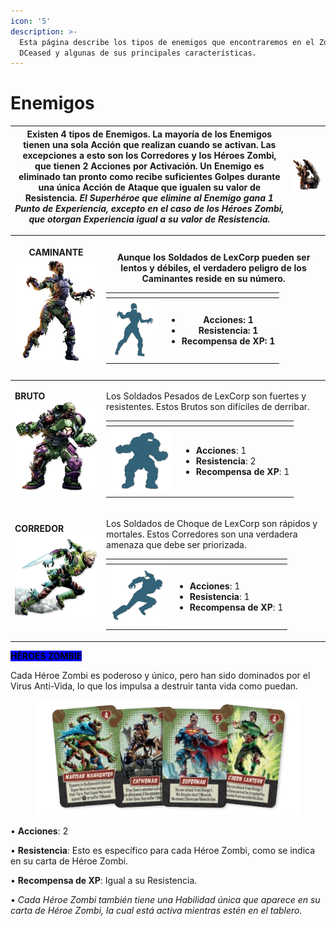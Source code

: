 ```yaml
---
icon: '5'
description: >-
  Esta página describe los tipos de enemigos que encontraremos en el Zombicide
  DCeased y algunas de sus principales características.
---
```


# Enemigos

| Existen 4 tipos de Enemigos. La mayoría de los Enemigos tienen una sola Acción que realizan cuando se activan. Las excepciones a esto son los Corredores y los Héroes Zombi, que tienen 2 Acciones por Activación. Un Enemigo es eliminado tan pronto como recibe suficientes Golpes durante una única Acción de Ataque que igualen su valor de Resistencia. _**El Superhéroe que elimine al Enemigo gana 1 Punto de Experiencia, excepto en el caso de los Héroes Zombi, que otorgan Experiencia igual a su valor de Resistencia.**_ | ![](<../.gitbook/assets/Enemigos Principal.png>) |
| ------------------------------------------------------------------------------------------------------------------------------------------------------------------------------------------------------------------------------------------------------------------------------------------------------------------------------------------------------------------------------------------------------------------------------------------------------------------------------------------------------------------------------------- | ------------------------------------------------ |

| <p><strong>CAMINANTE</strong><br><img src="../.gitbook/assets/Caminante.png" alt="" data-size="original"></p> | <p>Aunque los Soldados de LexCorp pueden ser lentos y débiles, el verdadero peligro de los Caminantes reside en su número.<br></p><table data-header-hidden><thead><tr><th></th><th></th></tr></thead><tbody><tr><td><img src="../.gitbook/assets/Caminante2.png" alt="" data-size="original"></td><td><ul><li><strong>Acciones</strong>: 1</li><li><strong>Resistencia</strong>: 1</li><li><strong>Recompensa de XP</strong>: 1</li></ul></td></tr></tbody></table>                       |
| ------------------------------------------------------------------------------------------------------------- | ------------------------------------------------------------------------------------------------------------------------------------------------------------------------------------------------------------------------------------------------------------------------------------------------------------------------------------------------------------------------------------------------------------------------------------------------------------------------------------------ |
| <p><strong>BRUTO</strong><br><img src="../.gitbook/assets/Bruto.png" alt=""></p>                              | <p>Los Soldados Pesados de LexCorp son fuertes y resistentes. Estos Brutos son difíciles de derribar.<br></p><table data-header-hidden><thead><tr><th></th><th></th></tr></thead><tbody><tr><td><img src="../.gitbook/assets/Bruto2.png" alt="" data-size="original"></td><td><ul><li><strong>Acciones</strong>: 1</li><li><strong>Resistencia</strong>: 2</li><li><strong>Recompensa de XP</strong>: 1</li></ul></td></tr></tbody></table>                                                |
| <p><strong>CORREDOR</strong><br><img src="../.gitbook/assets/Corredor.png" alt=""><br></p>                    | <p>Los Soldados de Choque de LexCorp son rápidos y mortales. Estos Corredores son una verdadera amenaza que debe ser priorizada.<br></p><table data-header-hidden><thead><tr><th></th><th></th></tr></thead><tbody><tr><td><img src="../.gitbook/assets/Corredor2.png" alt="" data-size="original"></td><td><ul><li><strong>Acciones</strong>: 1</li><li><strong>Resistencia</strong>: 1</li><li><strong>Recompensa</strong> <strong>de XP</strong>: 1</li></ul></td></tr></tbody></table> |

<mark style="background-color:blue;">**HÉROES ZOMBIE**</mark>

Cada Héroe Zombi es poderoso y único, pero han sido dominados por el Virus Anti-Vida, lo que los impulsa a destruir tanta vida como puedan.

<figure><img src="../.gitbook/assets/Heroes.png" alt=""><figcaption></figcaption></figure>

• **Acciones**: 2

• **Resistencia**: Esto es específico para cada Héroe Zombi, como se indica en su carta de Héroe Zombi.

• **Recompensa de XP**: Igual a su Resistencia.

• _Cada Héroe Zombi también tiene una Habilidad única que aparece en su carta de Héroe Zombi, la cual está activa mientras estén en el tablero._
